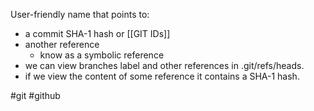 User-friendly name that points to:
- a commit SHA-1 hash or [[GIT IDs]]
- another reference
	- know as a symbolic reference
- we can view branches label and other references in .git/refs/heads.
- if we view the content of some reference it contains a SHA-1 hash.


#git #github